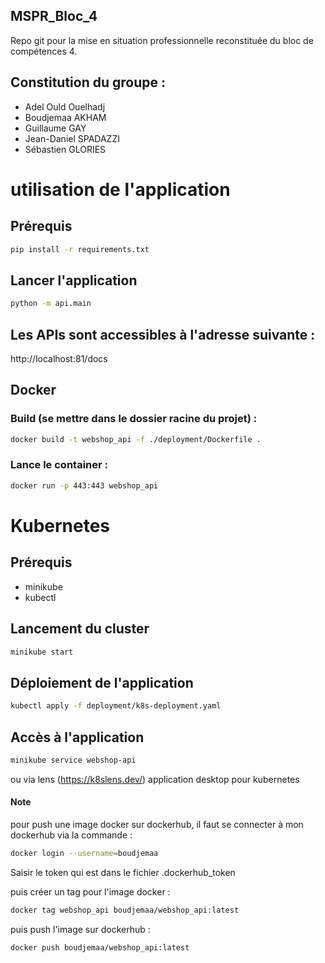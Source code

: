 ## MSPR_Bloc_4

Repo git pour la mise en situation professionnelle reconstituée du bloc de compétences 4.

## Constitution du groupe :

- Adel Ould Ouelhadj
- Boudjemaa AKHAM
- Guillaume GAY
- Jean-Daniel SPADAZZI
- Sébastien GLORIES

# utilisation de l'application

## Prérequis

```sh
pip install -r requirements.txt
```

## Lancer l'application

```sh
python -m api.main
```

## Les APIs sont accessibles à l'adresse suivante :

http://localhost:81/docs

## Docker

### Build (se mettre dans le dossier racine du projet) :

```sh
docker build -t webshop_api -f ./deployment/Dockerfile .
```

### Lance le container :

```sh
docker run -p 443:443 webshop_api
```

# Kubernetes

## Prérequis

- minikube
- kubectl

## Lancement du cluster

```sh
minikube start
```

## Déploiement de l'application

```sh
kubectl apply -f deployment/k8s-deployment.yaml
```

## Accès à l'application

```sh
minikube service webshop-api
```

ou via lens (https://k8slens.dev/) application desktop pour kubernetes

#### Note

pour push une image docker sur dockerhub, il faut se connecter à mon dockerhub via la commande :

```sh
docker login --username=boudjemaa
```

Saisir le token qui est dans le fichier .dockerhub_token

puis créer un tag pour l'image docker :

```sh
docker tag webshop_api boudjemaa/webshop_api:latest
```

puis push l'image sur dockerhub :

```sh
docker push boudjemaa/webshop_api:latest
```

